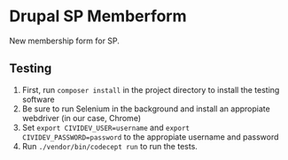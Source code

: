 # Drupal SP Memberform

New membership form for SP.

## Testing

1. First, run `composer install` in the project directory to install the testing software
2. Be sure to run Selenium in the background and install an appropiate webdriver (in our case, Chrome)
3. Set `export CIVIDEV_USER=username` and `export CIVIDEV_PASSWORD=password` to the appropiate username and password
4. Run `./vendor/bin/codecept run` to run the tests.
